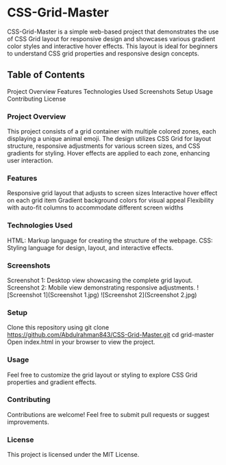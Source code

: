 # CSS-Grid-Master
CSS-Grid-Master is a simple web-based project that demonstrates the use of CSS Grid layout for responsive design and showcases various gradient color styles and interactive hover effects. This layout is ideal for beginners to understand CSS grid properties and responsive design concepts.

## Table of Contents
Project Overview
Features
Technologies Used
Screenshots
Setup
Usage
Contributing
License

### Project Overview
This project consists of a grid container with multiple colored zones, each displaying a unique animal emoji. The design utilizes CSS Grid for layout structure, responsive adjustments for various screen sizes, and CSS gradients for styling. Hover effects are applied to each zone, enhancing user interaction.

### Features
Responsive grid layout that adjusts to screen sizes
Interactive hover effect on each grid item
Gradient background colors for visual appeal
Flexibility with auto-fit columns to accommodate different screen widths

### Technologies Used
HTML: Markup language for creating the structure of the webpage.
CSS: Styling language for design, layout, and interactive effects.

### Screenshots
Screenshot 1: Desktop view showcasing the complete grid layout.
Screenshot 2: Mobile view demonstrating responsive adjustments.
![Screenshot 1](Screenshot 1.jpg)
![Screenshot 2](Screenshot 2.jpg)

### Setup
Clone this repository using git clone https://github.com/Abdulrahman843/CSS-Grid-Master.git
cd grid-master
Open index.html in your browser to view the project.

### Usage
Feel free to customize the grid layout or styling to explore CSS Grid properties and gradient effects.

### Contributing
Contributions are welcome! Feel free to submit pull requests or suggest improvements.

### License
This project is licensed under the MIT License.

